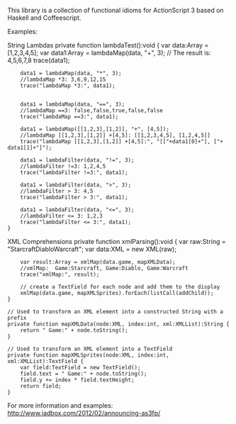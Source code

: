 This library is a collection of functional idioms for ActionScript 3 based on Haskell and Coffeescript.

Examples:

String Lambdas
    private function lambdaTest():void {
        var data:Array = [1,2,3,4,5];
        var data1:Array = lambdaMap(data, "+", 3);
        // The result is: 4,5,6,7,8
        trace(data1); 
            
        data1 = lambdaMap(data, "*", 3);
        //lambdaMap *3: 3,6,9,12,15
        trace("lambdaMap *3:", data1);  
    
            
        data1 = lambdaMap(data, "==", 3);
        //lambdaMap ==3: false,false,true,false,false
        trace("lambdaMap ==3:", data1);  
            
        data1 = lambdaMap([[1,2,3],[1,2]], "+", [4,5]);
        //lambdaMap [[1,2,3],[1,2]] +[4,5]: [[1,2,3,4,5], [1,2,4,5]]
        trace("lambdaMap [[1,2,3],[1,2]] +[4,5]:", "[["+data1[0]+"], ["+ data1[1]+"]"); 
            
        data1 = lambdaFilter(data, "!=", 3); 
        //lambdaFilter !=3: 1,2,4,5
        trace("lambdaFilter !=3:", data1);
            
        data1 = lambdaFilter(data, ">", 3); 
        //lambdaFilter > 3: 4,5
        trace("lambdaFilter > 3:", data1);
            
        data1 = lambdaFilter(data, "<=", 3); 
        //lambdaFilter <= 3: 1,2,3
        trace("lambdaFilter <= 3:", data1);
    }
XML Comprehensions
    private function xmlParsing():void {
        var raw:String = "<xml><game>Starcraft</game><game>Diablo</game><game>Warcraft</game></xml>";
        var data:XML = new XML(raw);
            
        var result:Array = xmlMap(data.game, mapXMLData);
        //xmlMap:  Game:Starcraft, Game:Diablo, Game:Warcraft
        trace("xmlMap:", result); 

        // create a TextField for each node and add them to the display
        xmlMap(data.game, mapXMLSprites).forEach(listCall(addChild));
    }

    // Used to transform an XML element into a constructed String with a prefix     
    private function mapXMLData(node:XML, index:int, xml:XMLList):String {
        return " Game:" + node.toString();
    }

    // Used to transform an XML element into a TextField        
    private function mapXMLSprites(node:XML, index:int, xml:XMLList):TextField {
        var field:TextField = new TextField();
        field.text = " Game:" + node.toString();
        field.y += index * field.textHeight;
        return field;
    }

For more information and examples:
http://www.jadbox.com/2012/02/announcing-as3fp/